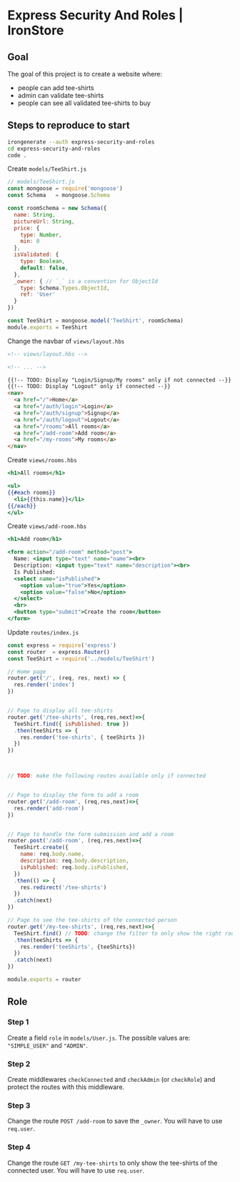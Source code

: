# Express Security And Roles | IronStore

## Goal

The goal of this project is to create a website where:
- people can add tee-shirts
- admin can validate tee-shirts
- people can see all validated tee-shirts to buy

## Steps to reproduce to start

```sh
irongenerate --auth express-security-and-roles
cd express-security-and-roles
code .
```

Create `models/TeeShirt.js` 
```javascript
// models/TeeShirt.js
const mongoose = require('mongoose')
const Schema   = mongoose.Schema

const roomSchema = new Schema({
  name: String,
  pictureUrl: String,
  price: { 
    type: Number,
    min: 0
  },
  isValidated: { 
    type: Boolean,
    default: false,
  },
  _owner: { // `_` is a convention for ObjectId
    type: Schema.Types.ObjectId, 
    ref: 'User'
  }
})

const TeeShirt = mongoose.model('TeeShirt', roomSchema)
module.exports = TeeShirt
```

Change the navbar of `views/layout.hbs` 
```html
<!-- views/layout.hbs -->

<!-- ... -->

{{!-- TODO: Display "Login/Signup/My rooms" only if not connected --}}
{{!-- TODO: Display "Logout" only if connected --}}
<nav>
  <a href="/">Home</a>
  <a href="/auth/login">Login</a>
  <a href="/auth/signup">Signup</a>
  <a href="/auth/logout">Logout</a>
  <a href="/rooms">All rooms</a>
  <a href="/add-room">Add room</a>
  <a href="/my-rooms">My rooms</a>
</nav>
```

Create `views/rooms.hbs`
```hbs
<h1>All rooms</h1>

<ul>
{{#each rooms}}
  <li>{{this.name}}</li>
{{/each}}
</ul>
```

Create `views/add-room.hbs`
```hbs
<h1>Add room</h1>

<form action="/add-room" method="post">
  Name: <input type="text" name="name"><br>
  Description: <input type="text" name="description"><br>
  Is Published: 
  <select name="isPublished">
    <option value="true">Yes</option>
    <option value="false">No</option>
  </select>
  <br>
  <button type="submit">Create the room</button>
</form>
```

Update `routes/index.js`
```javascript
const express = require('express')
const router  = express.Router()
const TeeShirt = require('../models/TeeShirt')

// Home page
router.get('/', (req, res, next) => {
  res.render('index')
})


// Page to display all tee-shirts
router.get('/tee-shirts', (req,res,next)=>{
  TeeShirt.find({ isPublished: true })
  .then(teeShirts => {
    res.render('tee-shirts', { teeShirts })
  })
})



// TODO: make the following routes available only if connected 


// Page to display the form to add a room
router.get('/add-room', (req,res,next)=>{
  res.render('add-room')
})


// Page to handle the form submission and add a room
router.post('/add-room', (req,res,next)=>{
  TeeShirt.create({
    name: req.body.name,
    description: req.body.description,
    isPublished: req.body.isPublished,
  })
  .then(() => {
    res.redirect('/tee-shirts')
  })
  .catch(next)
})

// Page to see the tee-shirts of the connected person
router.get('/my-tee-shirts', (req,res,next)=>{
  TeeShirt.find() // TODO: change the filter to only show the right rooms
  .then(teeShirts => {
    res.render('teeShirts', {teeShirts})
  })
  .catch(next)
})

module.exports = router

```


## Role

### Step 1
Create a field `role` in `models/User.js`. The possible values are: `"SIMPLE_USER"` and `"ADMIN"`.

### Step 2
Create middlewares `checkConnected` and `checkAdmin` (or `checkRole`) and protect the routes with this middleware.


### Step 3

Change the route `POST /add-room` to save the `_owner`. You will have to use `req.user`.

### Step 4

Change the route `GET /my-tee-shirts` to only show the tee-shirts of the connected user. You will have to use `req.user`.

